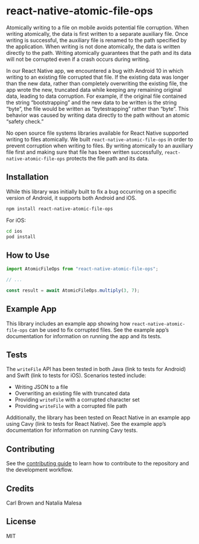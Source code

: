 # react-native-atomic-file-ops

Atomically writing to a file on mobile avoids potential file corruption.  When writing atomically, the data is first written to a separate auxiliary file.  Once writing is successful, the auxiliary file is renamed to the path specified by the application.  When writing is not done atomically, the data is written directly to the path.  Writing atomically guarantees that the path and its data will not be corrupted even if a crash occurs during writing.

In our React Native app, we encountered a bug with Android 10 in which writing to an existing file corrupted that file.  If the existing data was longer than the new data, rather than completely overwriting the existing file, the app wrote the new, truncated data while keeping any remaining original data, leading to data corruption.  For example, if the original file contained the string “bootstrapping” and the new data to be written is the string “byte”, the file would be written as “bytestrapping” rather than “byte”.  This behavior was caused by writing data directly to the path without an atomic “safety check.”

No open source file systems libraries available for React Native supported writing to files atomically.  We built `react-native-atomic-file-ops` in order to prevent corruption when writing to files.  By writing atomically to an auxiliary file first and making sure that file has been written successfully, `react-native-atomic-file-ops` protects the file path and its data.
 
## Installation

While this library was initially built to fix a bug occurring on a specific version of Android, it supports both Android and iOS.

```sh
npm install react-native-atomic-file-ops
```

For iOS:
```sh
cd ios
pod install
```

## How to Use

```js
import AtomicFileOps from "react-native-atomic-file-ops";

// ...

const result = await AtomicFileOps.multiply(3, 7);
```

## Example App

This library includes an example app showing how `react-native-atomic-file-ops` can be used to fix corrupted files.  See the example app’s documentation for information on running the app and its tests.

## Tests

The `writeFile` API has been tested in both Java (link to tests for Android) and Swift (link to tests for iOS).  Scenarios tested include:
* Writing JSON to a file
* Overwriting an existing file with truncated data
* Providing `writeFile` with a corrupted character set
* Providing `writeFile` with a corrupted file path

Additionally, the library has been tested on React Native in an example app using Cavy (link to tests for React Native).  See the example app’s documentation for information on running Cavy tests.

## Contributing

See the [contributing guide](CONTRIBUTING.md) to learn how to contribute to the repository and the development workflow.

## Credits

Carl Brown and Natalia Malesa

## License

MIT
